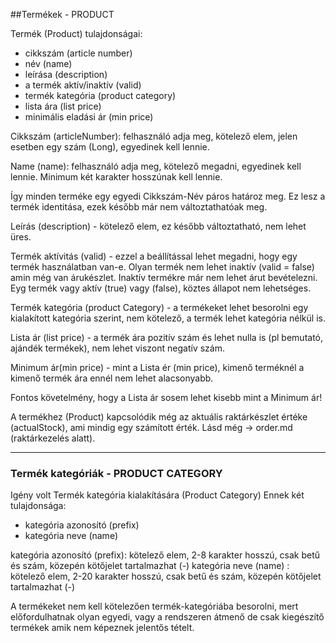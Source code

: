 ##Termékek - PRODUCT

Termék (Product) tulajdonságai:
- cikkszám (article number)
- név (name)
- leírása (description)
- a termék aktív/inaktív (valid)
- termék kategória (product category)
- lista ára (list price)
- minimális eladási ár (min price)

Cikkszám (articleNumber): felhasználó adja meg, kötelező elem, jelen esetben egy szám (Long), egyedinek kell lennie.

Name (name): felhasználó adja meg, kötelező megadni, egyedinek kell lennie. Minimum két karakter hosszúnak kell lennie.

Így minden terméke egy egyedi Cikkszám-Név páros határoz meg. Ez lesz a termék identitása, ezek később már nem változtathatóak meg.

Leírás (description) - kötelező elem, ez később változtatható, nem lehet üres.

Termék aktívitás (valid) - ezzel a beállítással lehet megadni, hogy egy termék használatban van-e.
Olyan termék nem lehet inaktív (valid = false) amin még van árukészlet. Inaktív termékre már nem lehet árut bevételezni.
Eyg termék vagy aktív (true) vagy (false), köztes állapot nem lehetséges.

Termék kategória (product Category) - a termékeket lehet besorolni egy kialakított kategória szerint, nem kötelező, a termék lehet kategória nélkül is.

Lista ár (list price) - a termék ára pozitív szám és lehet nulla is (pl bemutató, ajándék termékek), nem lehet viszont negatív szám.

Minimum ár(min price) - mint a Lista ér (min price), kimenő terméknél a kimenő termék ára ennél nem lehet alacsonyabb.

Fontos követelmény, hogy a Lista ár sosem lehet kisebb mint a Minimum ár!


A termékhez (Product) kapcsolódik még az aktuális raktárkészlet értéke (actualStock), ami mindig egy számított érték.
Lásd még -> order.md (raktárkezelés alatt).

****

### Termék kategóriák - PRODUCT CATEGORY

Igény volt Termék kategória kialakítására (Product Category)
Ennek két tulajdonsága:
- kategória azonosító (prefix)
- kategória neve (name)

kategória azonosító (prefix): kötelező elem, 2-8 karakter hosszú, csak betű és szám, közepén kötőjelet tartalmazhat (-)
kategória neve (name) : kötelező elem, 2-20 karakter hosszú, csak betű és szám, közepén kötőjelet tartalmazhat (-)

A termékeket nem kell kötelezően termék-kategóriába besorolni, mert előfordulhatnak olyan egyedi, vagy a rendszeren átmenő de csak kiegészítő termékek amik nem képeznek jelentős tételt.
